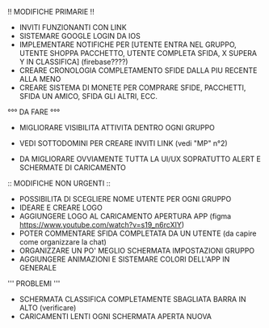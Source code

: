 !! MODIFICHE PRIMARIE !!
- INVITI FUNZIONANTI CON LINK
- SISTEMARE GOOGLE LOGIN DA IOS
- IMPLEMENTARE NOTIFICHE PER [UTENTE ENTRA NEL GRUPPO, UTENTE SHOPPA PACCHETTO, UTENTE COMPLETA SFIDA, X SUPERA Y IN CLASSIFICA] (firebase????)
- CREARE CRONOLOGIA COMPLETAMENTO SFIDE DALLA PIU RECENTE ALLA MENO
- CREARE SISTEMA DI MONETE PER COMPRARE SFIDE, PACCHETTI, SFIDA UN AMICO, SFIDA GLI ALTRI, ECC.


°°° DA FARE °°°
- MIGLIORARE VISIBILITA ATTIVITA DENTRO OGNI GRUPPO
- VEDI SOTTODOMINI PER CREARE INVITI LINK (vedi "MP" n°2)

- DA MIGLIORARE OVVIAMENTE TUTTA LA UI/UX SOPRATUTTO ALERT E SCHERMATE DI CARICAMENTO


:: MODIFICHE NON URGENTI ::
- POSSIBILITA DI SCEGLIERE NOME UTENTE PER OGNI GRUPPO
- IDEARE E CREARE LOGO
- AGGIUNGERE LOGO AL CARICAMENTO APERTURA APP (figma https://www.youtube.com/watch?v=s19_n6rcXIY)
- POTER COMMENTARE SFIDA COMPLETATA DA UN UTENTE (da capire come organizzare la chat)
- ORGANIZZARE UN PO' MEGLIO SCHERMATA IMPOSTAZIONI GRUPPO
- AGGIUNGERE ANIMAZIONI E SISTEMARE COLORI DELL'APP IN GENERALE


''' PROBLEMI '''
- SCHERMATA CLASSIFICA COMPLETAMENTE SBAGLIATA BARRA IN ALTO (verificare)
- CARICAMENTI LENTI OGNI SCHERMATA APERTA NUOVA